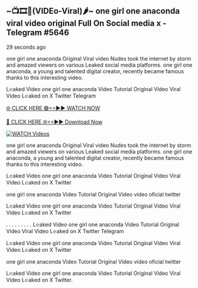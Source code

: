 ## ~📺🎞️👙(VIDEo-Viral)🌶~ one girl one anaconda viral video original Full On Social media x  - Telegram #5646

29 seconds ago

one girl one anaconda Original Viral video Nudes took the internet by storm and amazed viewers on various Leaked social media platforms. one girl one anaconda, a young and talented digital creator, recently became famous thanks to this interesting video.

L𝚎aked Video one girl one anaconda Video Tutorial Original Video Viral Video L𝚎aked on X Twitter Telegram

[🌐 CLICK HERE 🟢==►► WATCH NOW](https://wtach.club/leakvideo/?n=github)

[🔴 CLICK HERE 🌐==►► Download Now](https://wtach.club/leakvideo/?n=github)

[![WATCH Videos](https://i.imgur.com/dJHk4Zq.gif)](https://wtach.club/leakvideo/?n=github)

one girl one anaconda Original Viral video Nudes took the internet by storm and amazed viewers on various Leaked social media platforms. one girl one anaconda, a young and talented digital creator, recently became famous thanks to this interesting video.

L𝚎aked Video one girl one anaconda Video Tutorial Original Video Viral Video L𝚎aked on X Twitter

one girl one anaconda Video Tutorial Original Video video oficial twitter

L𝚎aked Video one girl one anaconda Video Tutorial Original Video Viral Video L𝚎aked on X Twitter

. . . . . . . . . L𝚎aked Video one girl one anaconda Video Tutorial Original Video Viral Video L𝚎aked on X Twitter Telegram

L𝚎aked Video one girl one anaconda Video Tutorial Original Video Viral Video L𝚎aked on X Twitter

one girl one anaconda Video Tutorial Original Video video oficial twitter

L𝚎aked Video one girl one anaconda Video Tutorial Original Video Viral Video L𝚎aked on X Twitter.